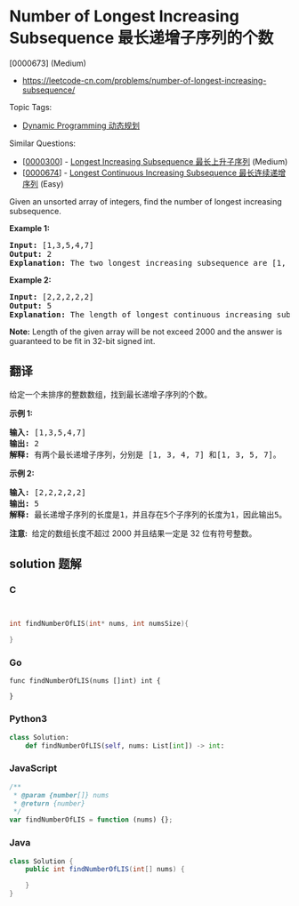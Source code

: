 # Number of Longest Increasing Subsequence 最长递增子序列的个数

[0000673] (Medium)

- https://leetcode-cn.com/problems/number-of-longest-increasing-subsequence/

Topic Tags:

- [Dynamic Programming 动态规划](https://leetcode-cn.com/tag/dynamic-programming/)

Similar Questions:

- [[0000300](https://leetcode-cn.com/problems/longest-increasing-subsequence/)] - [Longest Increasing Subsequence 最长上升子序列](./0000300.longest-increasing-subsequence.md) (Medium)
- [[0000674](https://leetcode-cn.com/problems/longest-continuous-increasing-subsequence/)] - [Longest Continuous Increasing Subsequence 最长连续递增序列](./0000674.longest-continuous-increasing-subsequence.md) (Easy)

Given an unsorted array of integers, find the number of longest increasing subsequence.

**Example 1:**

<pre><b>Input:</b> [1,3,5,4,7]
<b>Output:</b> 2
<b>Explanation:</b> The two longest increasing subsequence are [1, 3, 4, 7] and [1, 3, 5, 7].
</pre>

**Example 2:**

<pre><b>Input:</b> [2,2,2,2,2]
<b>Output:</b> 5
<b>Explanation:</b> The length of longest continuous increasing subsequence is 1, and there are 5 subsequences' length is 1, so output 5.
</pre>

**Note:** Length of the given array will be not exceed 2000 and the answer is guaranteed to be fit in 32-bit signed int.

## 翻译

给定一个未排序的整数数组，找到最长递增子序列的个数。

**示例 1:**

<pre><strong>输入:</strong> [1,3,5,4,7]
<strong>输出:</strong> 2
<strong>解释:</strong> 有两个最长递增子序列，分别是 [1, 3, 4, 7] 和[1, 3, 5, 7]。
</pre>

**示例 2:**

<pre><strong>输入:</strong> [2,2,2,2,2]
<strong>输出:</strong> 5
<strong>解释:</strong> 最长递增子序列的长度是1，并且存在5个子序列的长度为1，因此输出5。
</pre>

**注意:**  给定的数组长度不超过 2000 并且结果一定是 32 位有符号整数。

## solution 题解

### C

```c


int findNumberOfLIS(int* nums, int numsSize){

}


```

### Go

```golang
func findNumberOfLIS(nums []int) int {

}
```

### Python3

```python
class Solution:
    def findNumberOfLIS(self, nums: List[int]) -> int:

```

### JavaScript

```javascript
/**
 * @param {number[]} nums
 * @return {number}
 */
var findNumberOfLIS = function (nums) {};
```

### Java

```java
class Solution {
    public int findNumberOfLIS(int[] nums) {

    }
}
```
